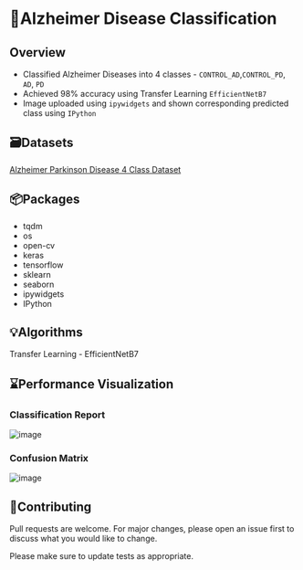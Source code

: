 # 🧠Alzheimer Disease Classification
## Overview
- Classified Alzheimer Diseases into 4 classes - `CONTROL_AD`,`CONTROL_PD`, `AD`, `PD`
- Achieved 98% accuracy using Transfer Learning `EfficientNetB7`
- Image uploaded using `ipywidgets` and shown corresponding predicted class using `IPython`


## 🗃️Datasets

[Alzheimer Parkinson Disease 4 Class Dataset](https://www.kaggle.com/datasets/gokulramasamy/alzheimer-parkinson-disease)

## 📦Packages

- tqdm
- os
- open-cv
- keras
- tensorflow
- sklearn
- seaborn
- ipywidgets
- IPython

## 💡Algorithms
Transfer Learning - EfficientNetB7

## ⌛Performance Visualization
### Classification Report
![image](https://user-images.githubusercontent.com/113231185/213909273-aac515a4-b7bf-4d15-afdb-ab155ef66937.png)

### Confusion Matrix
![image](https://user-images.githubusercontent.com/113231185/213909356-e0094e34-d679-42b7-991f-9e0f7351526c.png)

## 👋Contributing

Pull requests are welcome. For major changes, please open an issue first
to discuss what you would like to change.

Please make sure to update tests as appropriate.
